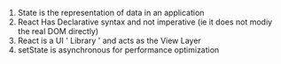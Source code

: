 1. State is the representation of data in an application
2. React Has Declarative syntax and not imperative (ie it does not modiy the real DOM directly)
3. React is a UI ' Library ' and acts as the View Layer
4. setState is asynchronous for performance optimization
